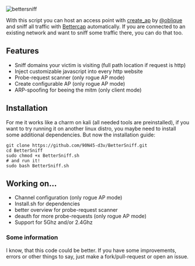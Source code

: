 ![bettersniff](https://user-images.githubusercontent.com/79598596/148475328-2a13e86f-f189-4621-8b98-0fadea9384f5.png)

With this script you can host an access point with [create_ap](https://github.com/oblique/create_ap) by [@oblique](https://github.com/oblique) and sniff all traffic with [Bettercap](https://www.bettercap.org/) automatically.
If you are connected to an existing network and want to sniff some traffic there, you can do that too.

## Features
- Sniff domains your victim is visiting (full path location if request is http)
- Inject customizable javascript into every http website
- Probe-request scanner (only rogue AP mode)
- Create configurable AP (only rogue AP mode)
- ARP-spoofing for beeing the mitm (only client mode)

## Installation
For me it works like a charm on kali (all needed tools are preinstalled), if you want to try running it on another linux distro, you maybe need to install some additional dependencies.
But now the installation guide:
```
git clone https://github.com/90N45-d3v/BetterSniff.git
cd BetterSniff
sudo chmod +x BetterSniff.sh
# and run it!
sudo bash BetterSniff.sh
```

## Working on...
- Channel configuration (only rogue AP mode)
- Install.sh for dependencies
- better overview for probe-request scanner
- deauth for more probe-requests (only rogue AP mode)
- Support for 5Ghz and/or 2.4Ghz

### Some information
I know, that this code could be better. 
If you have some improvements, errors or other things to say, just make a fork/pull-request or open an issue.
